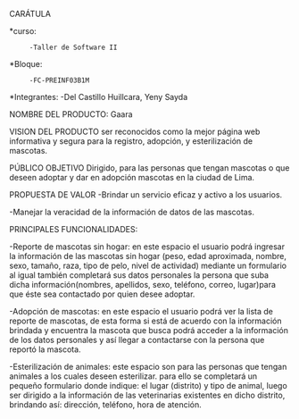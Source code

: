 CARÁTULA

*curso:

         -Taller de Software II

*Bloque:

         -FC-PREINF03B1M

*Integrantes:
         -Del Castillo Huillcara, Yeny Sayda



NOMBRE DEL PRODUCTO:  Gaara

VISION DEL PRODUCTO
ser reconocidos como la mejor página web informativa y segura para la registro, adopción, y esterilización de mascotas.

PÚBLICO OBJETIVO
Dirigido, para las personas que tengan mascotas o que deseen adoptar y dar en adopción mascotas en la ciudad de Lima.

PROPUESTA DE VALOR
-Brindar un servicio eficaz y activo a los usuarios.

-Manejar la veracidad de la información de datos de las mascotas.

PRINCIPALES FUNCIONALIDADES:

-Reporte de mascotas sin hogar: en este espacio el usuario podrá ingresar  la información de las mascotas sin hogar (peso, edad aproximada, nombre, sexo, tamaño, raza, tipo de pelo, nivel de actividad) mediante un formulario al igual también completará sus datos personales la persona que suba dicha información(nombres, apellidos, sexo, teléfono, correo, lugar)para que éste sea contactado por quien desee adoptar.

-Adopción de mascotas: en este espacio el usuario podrá ver la lista de reporte de mascotas, de esta forma si está de acuerdo con la información brindada y encuentra la mascota que busca podrá acceder a la información de los datos personales y así llegar a contactarse con la persona que reportó la mascota.

-Esterilización de animales: este espacio son para las personas que tengan animales a los cuales deseen esterilizar. para ello se completará un pequeño formulario donde indique:
el lugar (distrito) y tipo de animal, luego ser dirigido a la información de las veterinarias existentes en dicho distrito, brindando así: dirección, teléfono, hora de atención.


